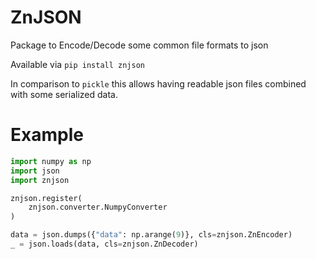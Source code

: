 # ZnJSON

Package to Encode/Decode some common file formats to json

Available via ``pip install znjson``

In comparison to `pickle` this allows having readable json files combined with some serialized data.

# Example

````python
import numpy as np
import json
import znjson

znjson.register(
    znjson.converter.NumpyConverter
)

data = json.dumps({"data": np.arange(9)}, cls=znjson.ZnEncoder)
_ = json.loads(data, cls=znjson.ZnDecoder)
````
